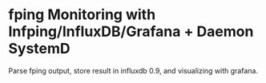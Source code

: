 # fping Monitoring with Infping/InfluxDB/Grafana + Daemon SystemD
Parse fping output, store result in influxdb 0.9, and visualizing with grafana.
